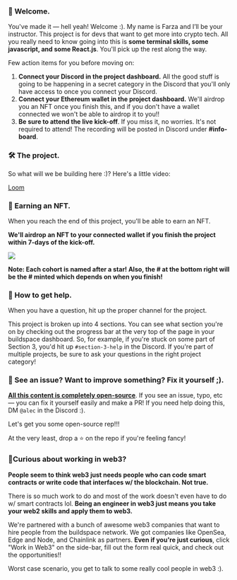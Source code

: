 ### 👋 Welcome.

You've made it — hell yeah! Welcome :). My name is Farza and I’ll be your instructor. This project is for devs that want to get more into crypto tech. All you really need to know going into this is **some terminal skills, some javascript, and some React.js**. You'll pick up the rest along the way.

Few action items for you before moving on:

1. **Connect your Discord in the project dashboard.** All the good stuff is going to be happening in a secret category in the Discord that you'll only have access to once you connect your Discord.
2. **Connect your Ethereum wallet in the project dashboard.** We'll airdrop you an NFT once you finish this, and if you don't have a wallet connected we won't be able to airdrop it to you!!
3. **Be sure to attend the live kick-off**. If you miss it, no worries. It's not required to attend! The recording will be posted in Discord under **#info-board**.

### 🛠 The project.

So what will we be building here :)? Here's a little video:

[Loom](https://www.loom.com/share/aeea29580aaa4dd88d8c7bc27f938d63)

### 💎 Earning an NFT.

When you reach the end of this project, you'll be able to earn an NFT.

**We'll airdrop an NFT to your connected wallet if you finish the project within 7-days of the kick-off.**

![](https://media3.giphy.com/media/kaoTShRCKgtjUIuJge/giphy.gif?cid=790b7611a115c871842a5b77747ba0a4c1d58b884baa5e64&rid=giphy.gif&ct=g)

**Note: Each cohort is named after a star! Also, the # at the bottom right will be the # minted which depends on when you finish!**

### **🤚 How to get help.**

When you have a question, hit up the proper channel for the project.

This project is broken up into 4 sections. You can see what section you're on by checking out the progress bar at the very top of the page in your buildspace dashboard. So, for example, if you're stuck on some part of Section 3, you'd hit up `#section-3-help` in the Discord. If you're part of multiple projects, be sure to ask your questions in the right project category!

### **🤘 See an issue? Want to improve something? Fix it yourself ;).**

**[All this content is completely open-source](https://github.com/buildspace/buildspace-projects)**. If you see an issue, typo, etc — you can fix it yourself easily and make a PR! If you need help doing this, DM `@alec` in the Discord :).

Let's get you some open-source rep!!!

At the very least, drop a ⭐ on the repo if you're feeling fancy!

### **🚨Curious about working in web3?**
**People seem to think web3 just needs people who can code smart contracts or write code that interfaces w/ the blockchain. Not true.**

There is so much work to do and most of the work doesn't even have to do w/ smart contracts lol. **Being an engineer in web3 just means you take your web2 skills and apply them to web3.**

We're partnered with a bunch of awesome web3 companies that want to hire people from the buildspace network. We got companies like OpenSea, Edge and Node, and Chainlink as partners. **Even if you're just curious**, click "Work in Web3" on the side-bar, fill out the form real quick, and check out the opportunities!!

Worst case scenario, you get to talk to some really cool people in web3 :).